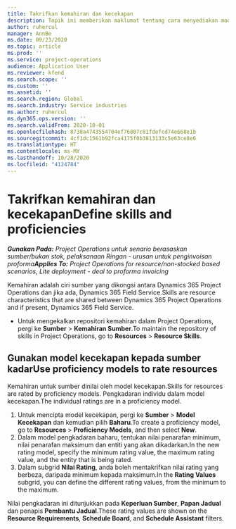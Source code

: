 ```yaml
---
title: Takrifkan kemahiran dan kecekapan
description: Topik ini memberikan maklumat tentang cara menyediakan model kecekapan untuk menaraf sumber.
author: ruhercul
manager: AnnBe
ms.date: 09/23/2020
ms.topic: article
ms.prod: ''
ms.service: project-operations
audience: Application User
ms.reviewer: kfend
ms.search.scope: ''
ms.custom: ''
ms.assetid: ''
ms.search.region: Global
ms.search.industry: Service industries
ms.author: ruhercul
ms.dyn365.ops.version: ''
ms.search.validFrom: 2020-10-01
ms.openlocfilehash: 8738a4743554704ef76807c81fdefcd74e668e1b
ms.sourcegitcommit: 4cf1dc1561b92fca4175f0b3813133c5e63ce8e6
ms.translationtype: HT
ms.contentlocale: ms-MY
ms.lasthandoff: 10/28/2020
ms.locfileid: "4124784"
---
```

# <a name="define-skills-and-proficiencies"></a><span data-ttu-id="19964-103">Takrifkan kemahiran dan kecekapan</span><span class="sxs-lookup"><span data-stu-id="19964-103">Define skills and proficiencies</span></span>

<span data-ttu-id="19964-104">_**Gunakan Pada:** Project Operations untuk senario berasaskan sumber/bukan stok, pelaksanaan Ringan - urusan untuk penginvoisan proforma_</span><span class="sxs-lookup"><span data-stu-id="19964-104">_**Applies To:** Project Operations for resource/non-stocked based scenarios, Lite deployment - deal to proforma invoicing_</span></span>

<span data-ttu-id="19964-105">Kemahiran adalah ciri sumber yang dikongsi antara Dynamics 365 Project Operations dan jika ada, Dynamics 365 Field Service.</span><span class="sxs-lookup"><span data-stu-id="19964-105">Skills are resource characteristics that are shared between Dynamics 365 Project Operations and if present, Dynamics 365 Field Service.</span></span> 

- <span data-ttu-id="19964-106">Untuk mengekalkan repositori kemahiran dalam Project Operations, pergi ke **Sumber** \> **Kemahiran Sumber**.</span><span class="sxs-lookup"><span data-stu-id="19964-106">To maintain the repository of skills in Project Operations, go to **Resources** \> **Resource Skills**.</span></span> 

## <a name="use-proficiency-models-to-rate-resources"></a><span data-ttu-id="19964-107">Gunakan model kecekapan kepada sumber kadar</span><span class="sxs-lookup"><span data-stu-id="19964-107">Use proficiency models to rate resources</span></span>

<span data-ttu-id="19964-108">Kemahiran untuk sumber dinilai oleh model kecekapan.</span><span class="sxs-lookup"><span data-stu-id="19964-108">Skills for resources are rated by proficiency models.</span></span> <span data-ttu-id="19964-109">Pengkadaran individu dalam model kecekapan.</span><span class="sxs-lookup"><span data-stu-id="19964-109">The individual ratings are in a proficiency model.</span></span> 

1. <span data-ttu-id="19964-110">Untuk mencipta model kecekapan, pergi ke **Sumber** \> **Model Kecekapan** dan kemudian pilih **Baharu**.</span><span class="sxs-lookup"><span data-stu-id="19964-110">To create a proficiency model, go to **Resources** \> **Proficiency Models**, and then select **New**.</span></span>
2. <span data-ttu-id="19964-111">Dalam model pengkadaran baharu, tentukan nilai penarafan minimum, nilai penarafan maksimum dan entiti yang akan dikadarkan.</span><span class="sxs-lookup"><span data-stu-id="19964-111">In the new rating model, specify the minimum rating value, the maximum rating value, and the entity that is being rated.</span></span>
3. <span data-ttu-id="19964-112">Dalam subgrid **Nilai Rating**, anda boleh mentakrifkan nilai rating yang berbeza, daripada minimum kepada maksimum.</span><span class="sxs-lookup"><span data-stu-id="19964-112">In the **Rating Values** subgrid, you can define the different rating values, from the minimum to the maximum.</span></span>


<span data-ttu-id="19964-113">Nilai pengkadaran ini ditunjukkan pada **Keperluan Sumber**, **Papan Jadual** dan penapis **Pembantu Jadual**.</span><span class="sxs-lookup"><span data-stu-id="19964-113">These rating values are shown on the **Resource Requirements**, **Schedule Board**, and **Schedule Assistant** filters.</span></span>
